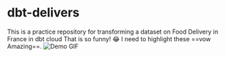 # dbt-delivers
This is a practice repository for transforming a dataset on Food Delivery in France in dbt cloud
That is so funny! :joy:
I need to highlight these ==vow Amazing==.
![Demo GIF](https://media1.giphy.com/media/v1.Y2lkPTc5MGI3NjExcTdnOXliNDR6NnJ2eHAza3l3dmN2dHN6djU5dWVpcWR2b292bTF1aiZlcD12MV9pbnRlcm5hbF9naWZfYnlfaWQmY3Q9Zw/xTiN0CNHgoRf1Ha7CM/giphy.gif)